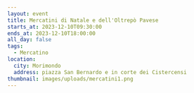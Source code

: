 ```yaml
---
layout: event
title: Mercatini di Natale e dell'Oltrepò Pavese
starts_at: 2023-12-10T09:30:00
ends_at: 2023-12-10T18:00:00
all_day: false
tags:
  - Mercatino
location:
  city: Morimondo
  address: piazza San Bernardo e in corte dei Cistercensi
thumbnail: images/uploads/mercatini1.png
---
```

